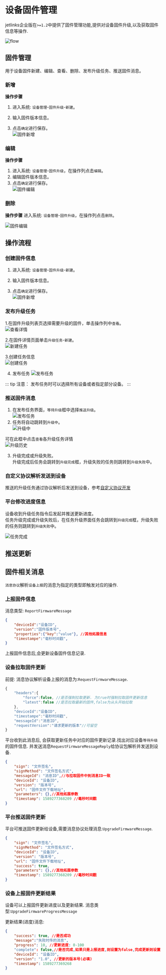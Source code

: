# 设备固件管理

jetlinks企业版在`>=1.2`中提供了固件管理功能,提供对设备固件升级,以及获取固件信息等操作.

![flow](./device-firmware.svg)

## 固件管理
用于设备固件新建、编辑、查看、删除、发布升级任务、推送固件消息。

### 新增
**操作步骤**
1. 进入系统: `设备管理`-`固件升级`-`新建`。  

2. 输入固件版本信息。  

3. 点击`确定`进行保存。  
![固件新增](images/save-firmware.png)

### 编辑
**操作步骤**
1. 进入系统: `设备管理`-`固件升级`，在操作列点击`编辑`。  
2. 编辑固件版本信息。  
3. 点击`确定`进行保存。  
![固件编辑](images/update-firmware.png)  

### 删除
**操作步骤**
进入系统: `设备管理`-`固件升级`，在操作列点击`删除`。  
  
![固件编辑](images/delete-firmware.png)  


## 操作流程 

### 创建固件信息 
1. 进入系统: `设备管理`-`固件升级`-`新建`。  

2. 输入固件版本信息。  

3. 点击`确定`进行保存。  
![固件新增](images/insert-firmware.png)  


### 发布升级任务 
1.在固件升级列表页选择需要升级的固件，单击操作列中`查看`。    
![查看详情](images/firmware-view.png)    

2.在固件详情页面单击`升级任务`-`新建`。  
![新建任务](images/upgrade-task.png)    

3.创建任务信息  
![创建任务](images/create-task.png)  

4. 发布任务
![发布任务](images/release-task.png)  

::: tip 注意：
发布任务时可以选择所有设备或者指定部分设备。
:::

### 推送固件消息
1. 在发布任务界面，`等待升级`框中选择`推送升级`。   
![发布任务](images/push-message.png)  
2. 任务将自动跳转到`升级中`。  
![升级中](images/updating-task.png)  

可在此框中点击`查看`各升级任务详情  
![升级历史](images/update-history.png) 

3. 升级完成或升级失败。  
升级完成后任务会跳转到`升级完成`框，升级失败的任务则跳转到`升级失败`中。  

### 自定义协议解析发送到设备 
推送的升级任务通过协议解析后发送到设备，参考[自定义协议开发](../advancement-guide/custom-protocol.md)  

### 平台修改进度信息
设备收到升级任务指令后发起并推送更新进度。  
任务升级完成或升级失败后，在任务升级界面任务会跳转到`升级完成`框，升级失败的任务则跳转到`升级失败`中。 

![任务完成](images/task-complete.png)  

## 推送更新

## 固件相关消息

`消息协议`解析`设备上报`的消息为指定的类型即触发对应的操作.

### 上报固件信息

消息类型: `ReportFirmwareMessage`

```json
{
    "deviceId":"设备ID",
    "version":"固件版本号",
    "properties":{"key":"value"}, //其他拓展信息
    "timestampe":"毫秒时间戳",
}
```

上报固件信息后,会更新设备固件信息记录.

### 设备拉取固件更新

前提: 消息协议解析设备上报的消息为:`RequestFirmwareMessage`.

```js
{
	"headers":{
		"force":false, //是否强制拉取更新. 为true时强制拉取固件更新信息
		"latest":false //是否拉取最新的固件,false为从头开始拉取
	},
    "deviceId":"设备ID",
    "timestampe":"毫秒时间戳",
    "messageId":"消息ID",
    "requestVersion":"请求更新的版本"//可留空
}

```

平台收到此消息后, 会获取更新任务中对应的固件更新记录.找出对应设备`等待升级`的固件信息.
并发送消息`RequestFirmwareMessageReply`给协议包解析并发送到设备.

```json
{
	"sign": "文件签名",
	"signMethod": "文件签名方式",
	"messageId": "消息ID",//与拉取固件中到消息ID一致
	"deviceId": "设备ID",
	"version": "版本号",
	"url": "固件文件下载地址",
	"parameters": {},//其他拓展参数
	"timestamp": 1589277368209 //毫秒时间戳
}
```

### 平台推送固件更新

平台可推送固件更新给设备,需要消息协议处理消息:`UpgradeFirmwareMessage`.

```json
{
	"sign": "文件签名",
	"signMethod": "文件签名方式",
	"deviceId": "设备ID",
	"version": "版本号",
	"url": "固件文件下载地址",
	"success": true,
	"parameters": {},//其他拓展参数
	"timestamp": 1589277368209 //毫秒时间戳
}
```


### 设备上报固件更新结果

设备可以上报固件更新进度以及更新结果.
消息类型:`UpgradeFirmwareProgressMessage`


更新结果(进度)消息:

```json
{
	"success": true, //是否成功
    "message":"失败时传的消息",
	"progress": 10, //更新进度: 0-100
	"complete": false,//是否完成,如果只是上报进度,则设置为false,完成更新则设置为true
	"deviceId": "设备ID",
	"version": "1.0", //更新的版本号(必填)
	"timestamp": 1589277369268
}
```